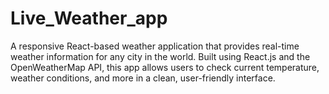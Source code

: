 # Live_Weather_app
A responsive React-based weather application that provides real-time weather information for any city in the world. Built using React.js and the OpenWeatherMap API, this app allows users to check current temperature, weather conditions, and more in a clean, user-friendly interface.
